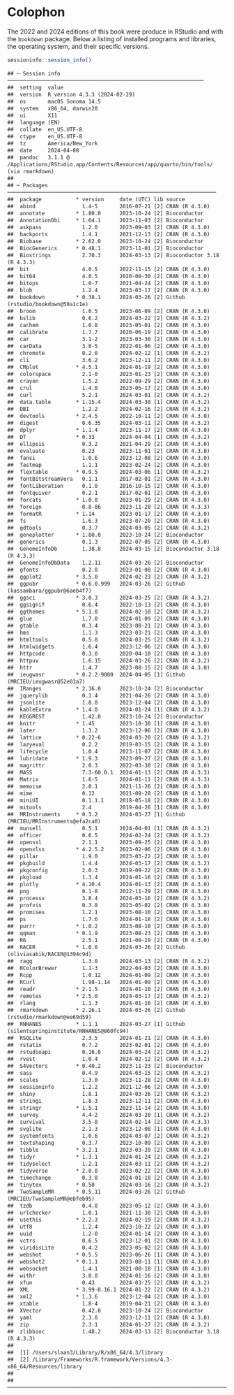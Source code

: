 # Colophon





The 2022 and 2024 editions of this book were produce in RStudio and with the `bookdown` package. Below a listing of installed programs and libraries, the operating system, and their specific versions.


```r
sessioninfo::session_info()
```

```
## ─ Session info ───────────────────────────────────────────────────────────────
##  setting  value
##  version  R version 4.3.3 (2024-02-29)
##  os       macOS Sonoma 14.5
##  system   x86_64, darwin20
##  ui       X11
##  language (EN)
##  collate  en_US.UTF-8
##  ctype    en_US.UTF-8
##  tz       America/New_York
##  date     2024-04-08
##  pandoc   3.1.1 @ /Applications/RStudio.app/Contents/Resources/app/quarto/bin/tools/ (via rmarkdown)
## 
## ─ Packages ───────────────────────────────────────────────────────────────────
##  package           * version     date (UTC) lib source
##  abind               1.4-5       2016-07-21 [2] CRAN (R 4.3.0)
##  annotate          * 1.80.0      2023-10-24 [2] Bioconductor
##  AnnotationDbi     * 1.64.1      2023-11-03 [2] Bioconductor
##  askpass             1.2.0       2023-09-03 [2] CRAN (R 4.3.0)
##  backports           1.4.1       2021-12-13 [2] CRAN (R 4.3.0)
##  Biobase           * 2.62.0      2023-10-24 [2] Bioconductor
##  BiocGenerics      * 0.48.1      2023-11-01 [2] Bioconductor
##  Biostrings          2.70.3      2024-03-13 [2] Bioconductor 3.18 (R 4.3.3)
##  bit                 4.0.5       2022-11-15 [2] CRAN (R 4.3.0)
##  bit64               4.0.5       2020-08-30 [2] CRAN (R 4.3.0)
##  bitops              1.0-7       2021-04-24 [2] CRAN (R 4.3.0)
##  blob                1.2.4       2023-03-17 [2] CRAN (R 4.3.0)
##  bookdown          * 0.38.1      2024-03-26 [2] Github (rstudio/bookdown@50a1c1e)
##  broom               1.0.5       2023-06-09 [2] CRAN (R 4.3.0)
##  bslib               0.6.2       2024-03-22 [2] CRAN (R 4.3.2)
##  cachem              1.0.8       2023-05-01 [2] CRAN (R 4.3.0)
##  calibrate           1.7.7       2020-06-19 [2] CRAN (R 4.3.0)
##  car                 3.1-2       2023-03-30 [2] CRAN (R 4.3.0)
##  carData             3.0-5       2022-01-06 [2] CRAN (R 4.3.0)
##  chromote            0.2.0       2024-02-12 [1] CRAN (R 4.3.2)
##  cli                 3.6.2       2023-12-11 [2] CRAN (R 4.3.0)
##  CMplot            * 4.5.1       2024-01-19 [2] CRAN (R 4.3.0)
##  colorspace          2.1-0       2023-01-23 [2] CRAN (R 4.3.0)
##  crayon              1.5.2       2022-09-29 [2] CRAN (R 4.3.0)
##  crul                1.4.0       2023-05-17 [2] CRAN (R 4.3.0)
##  curl                5.2.1       2024-03-01 [2] CRAN (R 4.3.2)
##  data.table        * 1.15.4      2024-03-30 [1] CRAN (R 4.3.2)
##  DBI                 1.2.2       2024-02-16 [2] CRAN (R 4.3.2)
##  devtools          * 2.4.5       2022-10-11 [2] CRAN (R 4.3.0)
##  digest              0.6.35      2024-03-11 [2] CRAN (R 4.3.2)
##  dplyr             * 1.1.4       2023-11-17 [2] CRAN (R 4.3.0)
##  DT                * 0.33        2024-04-04 [1] CRAN (R 4.3.2)
##  ellipsis            0.3.2       2021-04-29 [2] CRAN (R 4.3.0)
##  evaluate            0.23        2023-11-01 [2] CRAN (R 4.3.0)
##  fansi               1.0.6       2023-12-08 [2] CRAN (R 4.3.0)
##  fastmap             1.1.1       2023-02-24 [2] CRAN (R 4.3.0)
##  flextable         * 0.9.5       2024-03-06 [1] CRAN (R 4.3.2)
##  fontBitstreamVera   0.1.1       2017-02-01 [2] CRAN (R 4.3.0)
##  fontLiberation      0.1.0       2016-10-15 [2] CRAN (R 4.3.0)
##  fontquiver          0.2.1       2017-02-01 [2] CRAN (R 4.3.0)
##  forcats           * 1.0.0       2023-01-29 [2] CRAN (R 4.3.0)
##  foreign             0.8-86      2023-11-28 [2] CRAN (R 4.3.3)
##  formatR           * 1.14        2023-01-17 [2] CRAN (R 4.3.0)
##  fs                  1.6.3       2023-07-20 [2] CRAN (R 4.3.0)
##  gdtools             0.3.7       2024-03-05 [2] CRAN (R 4.3.2)
##  geneplotter       * 1.80.0      2023-10-24 [2] Bioconductor
##  generics            0.1.3       2022-07-05 [2] CRAN (R 4.3.0)
##  GenomeInfoDb        1.38.8      2024-03-15 [2] Bioconductor 3.18 (R 4.3.3)
##  GenomeInfoDbData    1.2.11      2024-03-26 [2] Bioconductor
##  gfonts              0.2.0       2023-01-08 [2] CRAN (R 4.3.0)
##  ggplot2           * 3.5.0       2024-02-23 [2] CRAN (R 4.3.2)
##  ggpubr            * 0.6.0.999   2024-03-26 [2] Github (kassambara/ggpubr@6aeb4f7)
##  ggsci             * 3.0.3       2024-03-25 [2] CRAN (R 4.3.2)
##  ggsignif            0.6.4       2022-10-13 [2] CRAN (R 4.3.0)
##  ggthemes          * 5.1.0       2024-02-10 [2] CRAN (R 4.3.2)
##  glue                1.7.0       2024-01-09 [2] CRAN (R 4.3.0)
##  gtable              0.3.4       2023-08-21 [2] CRAN (R 4.3.0)
##  hms                 1.1.3       2023-03-21 [2] CRAN (R 4.3.0)
##  htmltools           0.5.8       2024-03-25 [2] CRAN (R 4.3.2)
##  htmlwidgets         1.6.4       2023-12-06 [2] CRAN (R 4.3.0)
##  httpcode            0.3.0       2020-04-10 [2] CRAN (R 4.3.0)
##  httpuv              1.6.15      2024-03-26 [2] CRAN (R 4.3.2)
##  httr                1.4.7       2023-08-15 [2] CRAN (R 4.3.0)
##  ieugwasr          * 0.2.2-9000  2024-04-05 [1] Github (MRCIEU/ieugwasr@52e03a7)
##  IRanges           * 2.36.0      2023-10-24 [2] Bioconductor
##  jquerylib           0.1.4       2021-04-26 [2] CRAN (R 4.3.0)
##  jsonlite            1.8.8       2023-12-04 [2] CRAN (R 4.3.0)
##  kableExtra        * 1.4.0       2024-01-24 [1] CRAN (R 4.3.2)
##  KEGGREST            1.42.0      2023-10-24 [2] Bioconductor
##  knitr             * 1.45        2023-10-30 [1] CRAN (R 4.3.0)
##  later               1.3.2       2023-12-06 [2] CRAN (R 4.3.0)
##  lattice           * 0.22-6      2024-03-20 [2] CRAN (R 4.3.2)
##  lazyeval            0.2.2       2019-03-15 [2] CRAN (R 4.3.0)
##  lifecycle           1.0.4       2023-11-07 [2] CRAN (R 4.3.0)
##  lubridate         * 1.9.3       2023-09-27 [2] CRAN (R 4.3.0)
##  magrittr            2.0.3       2022-03-30 [2] CRAN (R 4.3.0)
##  MASS                7.3-60.0.1  2024-01-13 [2] CRAN (R 4.3.3)
##  Matrix              1.6-5       2024-01-11 [2] CRAN (R 4.3.3)
##  memoise             2.0.1       2021-11-26 [2] CRAN (R 4.3.0)
##  mime                0.12        2021-09-28 [2] CRAN (R 4.3.0)
##  miniUI              0.1.1.1     2018-05-18 [2] CRAN (R 4.3.0)
##  mitools             2.4         2019-04-26 [1] CRAN (R 4.3.0)
##  MRInstruments     * 0.3.2       2024-03-27 [1] Github (MRCIEU/MRInstruments@efa2ca0)
##  munsell             0.5.1       2024-04-01 [1] CRAN (R 4.3.2)
##  officer             0.6.5       2024-02-24 [2] CRAN (R 4.3.2)
##  openssl             2.1.1       2023-09-25 [2] CRAN (R 4.3.0)
##  openxlsx          * 4.2.5.2     2023-02-06 [2] CRAN (R 4.3.0)
##  pillar              1.9.0       2023-03-22 [2] CRAN (R 4.3.0)
##  pkgbuild            1.4.4       2024-03-17 [2] CRAN (R 4.3.2)
##  pkgconfig           2.0.3       2019-09-22 [2] CRAN (R 4.3.0)
##  pkgload             1.3.4       2024-01-16 [2] CRAN (R 4.3.0)
##  plotly            * 4.10.4      2024-01-13 [2] CRAN (R 4.3.0)
##  png                 0.1-8       2022-11-29 [2] CRAN (R 4.3.0)
##  processx            3.8.4       2024-03-16 [2] CRAN (R 4.3.2)
##  profvis             0.3.8       2023-05-02 [2] CRAN (R 4.3.0)
##  promises            1.2.1       2023-08-10 [2] CRAN (R 4.3.0)
##  ps                  1.7.6       2024-01-18 [2] CRAN (R 4.3.0)
##  purrr             * 1.0.2       2023-08-10 [2] CRAN (R 4.3.0)
##  qqman             * 0.1.9       2023-08-23 [2] CRAN (R 4.3.0)
##  R6                  2.5.1       2021-08-19 [2] CRAN (R 4.3.0)
##  RACER             * 1.0.0       2024-03-26 [2] Github (oliviasabik/RACER@1394c9d)
##  ragg                1.3.0       2024-03-13 [2] CRAN (R 4.3.2)
##  RColorBrewer        1.1-3       2022-04-03 [2] CRAN (R 4.3.0)
##  Rcpp                1.0.12      2024-01-09 [2] CRAN (R 4.3.0)
##  RCurl               1.98-1.14   2024-01-09 [2] CRAN (R 4.3.0)
##  readr             * 2.1.5       2024-01-10 [2] CRAN (R 4.3.0)
##  remotes           * 2.5.0       2024-03-17 [2] CRAN (R 4.3.2)
##  rlang               1.1.3       2024-01-10 [2] CRAN (R 4.3.0)
##  rmarkdown         * 2.26.1      2024-03-26 [2] Github (rstudio/rmarkdown@ee69d59)
##  RNHANES           * 1.1.1       2024-03-27 [1] Github (silentspringinstitute/RNHANES@860fc94)
##  RSQLite             2.3.5       2024-01-21 [2] CRAN (R 4.3.0)
##  rstatix             0.7.2       2023-02-01 [2] CRAN (R 4.3.0)
##  rstudioapi          0.16.0      2024-03-24 [2] CRAN (R 4.3.2)
##  rvest               1.0.4       2024-02-12 [2] CRAN (R 4.3.2)
##  S4Vectors         * 0.40.2      2023-11-23 [2] Bioconductor
##  sass                0.4.9       2024-03-15 [2] CRAN (R 4.3.2)
##  scales              1.3.0       2023-11-28 [2] CRAN (R 4.3.0)
##  sessioninfo         1.2.2       2021-12-06 [2] CRAN (R 4.3.0)
##  shiny               1.8.1       2024-03-26 [2] CRAN (R 4.3.2)
##  stringi             1.8.3       2023-12-11 [2] CRAN (R 4.3.0)
##  stringr           * 1.5.1       2023-11-14 [2] CRAN (R 4.3.0)
##  survey              4.4-2       2024-03-20 [1] CRAN (R 4.3.2)
##  survival            3.5-8       2024-02-14 [2] CRAN (R 4.3.3)
##  svglite             2.1.3       2023-12-08 [1] CRAN (R 4.3.0)
##  systemfonts         1.0.6       2024-03-07 [2] CRAN (R 4.3.2)
##  textshaping         0.3.7       2023-10-09 [2] CRAN (R 4.3.0)
##  tibble            * 3.2.1       2023-03-20 [2] CRAN (R 4.3.0)
##  tidyr             * 1.3.1       2024-01-24 [2] CRAN (R 4.3.2)
##  tidyselect          1.2.1       2024-03-11 [2] CRAN (R 4.3.2)
##  tidyverse         * 2.0.0       2023-02-22 [2] CRAN (R 4.3.0)
##  timechange          0.3.0       2024-01-18 [2] CRAN (R 4.3.0)
##  tinytex           * 0.50        2024-03-16 [2] CRAN (R 4.3.2)
##  TwoSampleMR       * 0.5.11      2024-03-26 [2] Github (MRCIEU/TwoSampleMR@ebfeb95)
##  tzdb                0.4.0       2023-05-12 [2] CRAN (R 4.3.0)
##  urlchecker          1.0.1       2021-11-30 [2] CRAN (R 4.3.0)
##  usethis           * 2.2.3       2024-02-19 [2] CRAN (R 4.3.2)
##  utf8                1.2.4       2023-10-22 [2] CRAN (R 4.3.0)
##  uuid                1.2-0       2024-01-14 [2] CRAN (R 4.3.0)
##  vctrs               0.6.5       2023-12-01 [2] CRAN (R 4.3.0)
##  viridisLite         0.4.2       2023-05-02 [2] CRAN (R 4.3.0)
##  webshot           * 0.5.5       2023-06-26 [1] CRAN (R 4.3.0)
##  webshot2          * 0.1.1       2023-08-11 [1] CRAN (R 4.3.0)
##  websocket           1.4.1       2021-08-18 [1] CRAN (R 4.3.0)
##  withr               3.0.0       2024-01-16 [2] CRAN (R 4.3.0)
##  xfun                0.43        2024-03-25 [2] CRAN (R 4.3.2)
##  XML               * 3.99-0.16.1 2024-01-22 [2] CRAN (R 4.3.2)
##  xml2              * 1.3.6       2023-12-04 [2] CRAN (R 4.3.0)
##  xtable              1.8-4       2019-04-21 [2] CRAN (R 4.3.0)
##  XVector             0.42.0      2023-10-24 [2] Bioconductor
##  yaml                2.3.8       2023-12-11 [2] CRAN (R 4.3.0)
##  zip                 2.3.1       2024-01-27 [2] CRAN (R 4.3.2)
##  zlibbioc            1.48.2      2024-03-13 [2] Bioconductor 3.18 (R 4.3.3)
## 
##  [1] /Users/slaan3/Library/R/x86_64/4.3/library
##  [2] /Library/Frameworks/R.framework/Versions/4.3-x86_64/Resources/library
## 
## ──────────────────────────────────────────────────────────────────────────────
```

<script>
title=document.getElementById('header');
title.innerHTML = '<img src="./img/headers/banner_man_standing_dna.png" alt="Colofon">' + title.innerHTML
</script>

<!-- example: https://yearbookdiscoveries.com/wp-content/uploads/2014/05/Writing_a_Yearbook_Colophon.pdf -->
<!-- SPECIAL THANKS: (The staff wrote a few paragraphs about the year and mentioned a variety -->
<!-- of people who were instrumental in the success of their yearbook.) -->
<!-- COVER & ENDSHEETS: The 2013 Pinnacle cover is a four-color lithograph. An iridescent foil -->
<!-- covers a portion of the theme design. The endsheets are standard stock paper. The theme -->
<!-- concept was created and expanded by the editorial team and members of the 2013 Pinnacle -->
<!-- staff. Cover and endsheets were designed by Pinnacle co-editors-in-chief Regan Brown and -->
<!-- Ellena Sullivan, with inspiration provided by an early design from co-reference editor -->
<!-- Amanda Farrer. -->
<!-- TYPE & COLOR TREATMENT: Body copy throughout the book is set in Frutiger Light -->
<!-- Condensed (8.5 pt.) Captions are set in Frutiger Light Condensed (7.5 pt.) Headline -->
<!-- treatments are designed with variations of AHJ Nashville, Arno Pro and Frutiger. Photo -->
<!-- credits and spread credits appear in Frutiger Italic (6 pt.) -->
<!-- For consistency, a color palette was chosen. In addition to the traditional black, the -->
<!-- following colors appear throughout the publication: Pantone 151C, Pantone 3005C, Panton -->
<!-- 2985C, Pantone 115C, Pantone 376C, Pantone 363C, Pantone 266C, Pantone 185C and -->
<!-- Pantone Cool Grey 7C. -->
<!-- PUBLISHING: Volume 107 of the Pinnacle was designed and produced by the 2013 Pinnacle -->
<!-- staff. The 456-page, all-color Pinnacle is printed on 80 lb. gloss paper by Herff Jones -->
<!-- Publishing Co. in Kansas City, MO. Approximately 3,000 copies were pre-ordered for $52. -->
<!-- Any extra copies were sold for $60. A 48-page supplement was included in this price. The -->
<!-- publication was created using Adobe CS5.5 software on 42 Macintosh desktop and laptop -->
<!-- computers. -->
<!-- PHOTOGRAPHY: Pinnacle staff photographers shot digital photos using four Nikon D70s, -->
<!-- two Nikon D80s and one Nikon D40. Sport group photos were shot by Prestige Portraits, -->
<!-- and club and group photos were shot by both Prestige Portraits and Pinnacle yearbook staff -->
<!-- photographers. Some submitted photos appear throughout the book as well. -->
<!-- EDITORS’ NOTE: (A special note from the co-editors-in-chief was included here. The yearbook -->
<!-- staff photo with names and staff positions was included on the spread with the colophon.) -->
